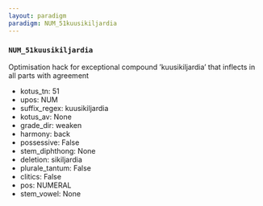 ```yaml
---
layout: paradigm
paradigm: NUM_51kuusikiljardia
---
```

### ` NUM_51kuusikiljardia `

Optimisation hack for exceptional compound ’kuusikiljardia’ that inflects in all parts with agreement
* kotus_tn: 51
* upos: NUM
* suffix_regex: kuusikiljardia
* kotus_av: None
* grade_dir: weaken
* harmony: back
* possessive: False
* stem_diphthong: None
* deletion: sikiljardia
* plurale_tantum: False
* clitics: False
* pos: NUMERAL
* stem_vowel: None
